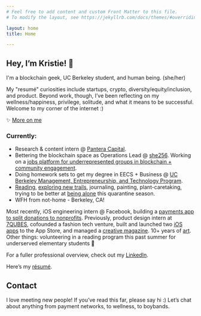 ```yaml
---
# Feel free to add content and custom Front Matter to this file.
# To modify the layout, see https://jekyllrb.com/docs/themes/#overriding-theme-defaults

layout: home
title: Home

---
```


## Hey, I’m Kristie! 👋
I'm a blockchain geek, UC Berkeley student, and human being. (she/her)

My "resumé" curiosities include startups, crypto, diversity/equity/inclusion, and product. Beyond work, though, I’ve been reflecting on my wellness/happiness, privilege, solitude, and what it means to be successful. Welcome to my corner of the internet :)


✨ [More on me](/more-on-me)

### Currently:
* Research & content intern @ [Pantera Capital](https://www.panteracapital.com/).
* Bettering the blockchain space as Operations Lead @ [she256][#she256]. Working on a [jobs platform for underrepresented groups in blockchain + community engagement](https://medium.com/she-256/announcing-the-she256-job-board-beta-launch-9709d3c3e107).
* Doing homework sets to get my degree in EECS + Business @ [UC Berkeley Management, Entrepreneurship, and Technology Program](http://met.berkeley.edu/).
* [Reading](https://www.goodreads.com/kristiehhh), [exploring new trails](https://www.strava.com/athletes/19298552), journaling, painting, plant-caretaking, trying to be better at [being alone](https://www.ankit.fyi/being-alone) this quarantine season.
* WFH from not-home - Berkeley, CA!

Most recently, iOS engineering intern @ Facebook, building a [payments app to split donations to nonprofits](https://github.com/kristiehuang/Basket-Donation-Payments). Previously, product design intern at [7QUBES](https://www.7qubes.com/our-work/pay8fwd), cofounded a fashion tech venture, built and launched two [iOS](http://tinyurl.com/cloudcloset) [apps](http://tinyurl.com/airtimeevents) to the App Store, and managed a [creative magazine](https://issuu.com/pandorasbox.gunn). 10+ years of [art](https://www.behance.net/gallery/72001185/Kristie-Huang-Art-Portfolio).
Other things: volunteering in a reading program this past summer for underserved elementary students 🥰

For a fuller professional overview, check out my [LinkedIn](https://www.linkedin.com/in/kristie-huang/).

Here’s my [résumé](https://drive.google.com/file/d/0B2rlie9ZaAG4UjcyVTJ3b2xiZzA/view).

## Contact
I love meeting new people! If you’ve read this far, please say hi :) Let’s chat about anything from payment networks, to wellness, to boybands.

[#she256]: http://she256.org/

